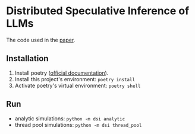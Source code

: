 # Distributed Speculative Inference of LLMs

The code used in the [paper](https://arxiv.org/abs/2405.14105).

## Installation

1. Install poetry ([official documentation](https://python-poetry.org/docs/#installation)).
2. Install this project's environment: `poetry install`
3. Activate poetry's virtual environment: `poetry shell`

## Run

- analytic simulations: `python -m dsi analytic`
- thread pool simulations: `python -m dsi thread_pool`